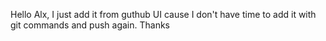 Hello Alx, I just add it from guthub UI cause I don't have time to add it with git commands and push again.
Thanks
